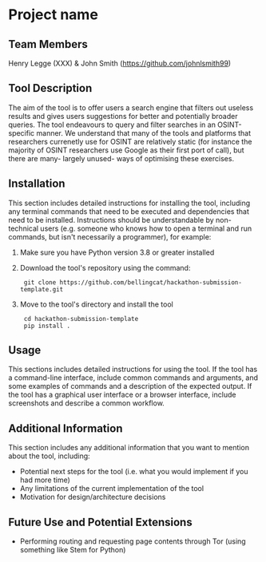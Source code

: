 # Project name

## Team Members
Henry Legge (XXX) & John Smith (https://github.com/johnlsmith99)

## Tool Description
The aim of the tool is to offer users a search engine that filters out useless results and gives users suggestions for better and potentially broader queries. The tool endeavours to query and filter searches in an OSINT-specific manner. We understand that many of the tools and platforms that researchers currenetly use for OSINT are relatively static (for instance the majority of OSINT researchers use Google as their first port of call), but there are many- largely unused- ways of optimising these exercises.

## Installation
This section includes detailed instructions for installing the tool, including any terminal commands that need to be executed and dependencies that need to be installed. Instructions should be understandable by non-technical users (e.g. someone who knows how to open a terminal and run commands, but isn't necessarily a programmer), for example:

1. Make sure you have Python version 3.8 or greater installed

2. Download the tool's repository using the command:

        git clone https://github.com/bellingcat/hackathon-submission-template.git

3. Move to the tool's directory and install the tool

        cd hackathon-submission-template
        pip install .

## Usage
This sections includes detailed instructions for using the tool. If the tool has a command-line interface, include common commands and arguments, and some examples of commands and a description of the expected output. If the tool has a graphical user interface or a browser interface, include screenshots and describe a common workflow.

## Additional Information
This section includes any additional information that you want to mention about the tool, including:
- Potential next steps for the tool (i.e. what you would implement if you had more time)
- Any limitations of the current implementation of the tool
- Motivation for design/architecture decisions

## Future Use and Potential Extensions
- Performing routing and requesting page contents through Tor (using something like Stem for Python)

